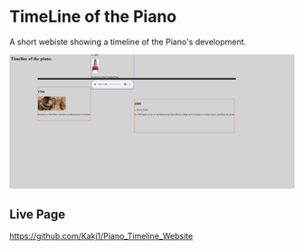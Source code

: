 # TimeLine of the Piano

A short webiste showing a timeline of the Piano's development.

![Screenshot](Website.png "Screenshot")

## Live Page
https://github.com/Kakj1/Piano_Timeline_Website